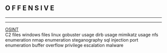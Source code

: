 ## O F F E N S I V E
----
****

<a href="{{ site.baseurl }}/_posts/OSINT.md">OSINT</a></br>
C2
files windows
files linux
gobuster usage
dirb usage
mimikatz usage
nfs enumeration
nmap enumeration
steganography
sql injection
port enumeration
buffer overflow
privilege escalation
malware
